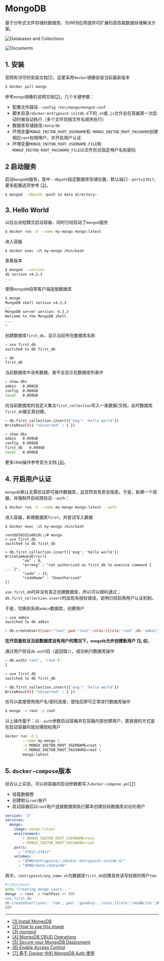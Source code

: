 # MongoDB

基于分布式文件存储的数据库，为WEB应用提供可扩展的高性能数据存储解决方案。

![Databases and Collections](https://docs.mongodb.com/manual/_images/crud-annotated-collection.bakedsvg.svg)

![Documents](https://docs.mongodb.com/manual/_images/crud-annotated-document.bakedsvg.svg)


## 1. 安装

官网有详尽的安装文档[[1](#1)]，这里采用`docker`镜像安装当前最新版本

```bash
$ docker pull mongo
```

参考`mongo`镜像的说明文档[[2]](#2)，几个关键参数：

- 配置文件路径`--config /etc/mongo/mongod.conf`
- 脚本目录`/docker-entrypoint-initdb.d`下的`.sh`或`.js`文件会在容器第一次启动时被自动执行（多个文件则按文件名顺序执行）
- 数据库存储路径`/data/db`
- 环境变量`MONGO_INITDB_ROOT_USERNAME`和` MONGO_INITDB_ROOT_PASSWORD`创建相应`root`权限用户，并开启用户认证
- 环境变量`MONGO_INITDB_ROOT_USERNAME_FILE`和`MONGO_INITDB_ROOT_PASSWORD_FILE`以文件形式指定用户名和密码

## 2 启动服务

启动`mongoDB`服务，其中`--dbpath`指定数据库存储位置，默认端口`--port=27017`，更多配置选项参考 [[3](#3)]。

```bash
$ mongod --dbpath <path to data directory>
```

## 3. Hello World

以后台进程模式启动容器，同时已经启动了`mongod`服务

```bash
$ docker run -d --name my-mongo mongo:latest
```

进入容器
```
$ docker exec -it my-mongo /bin/bash
```

查看版本

```bash
$ mongod --version
db version v4.2.3
...
```

使用`mongoDB`自带客户端连接数据库

```bash
$ mongo
MongoDB shell version v4.2.3
...
MongoDB server version: 4.2.3
Welcome to the MongoDB shell.
...
>
```

创建数据库`first_db`，显示当前所在数据库名称

```bash
> use first_db
switched to db first_db

> db
first_db
```

当前数据库中没有数据，故不会显示在数据库列表中 

```bash
> show dbs
admin   0.000GB
config  0.000GB
local   0.000GB
```

向当前数据库的自定义集合`first_collection`写入一条数据/文档，此时数据库`first_db`被正真创建。

```bash
> db.first_collection.insert({'msg': 'hello world'})
WriteResult({ "nInserted" : 1 })

> show dbs
admin   0.000GB
config  0.000GB
first_db   0.000GB
local   0.000GB
```

更多`CRUD`操作参考官方文档 [[4]](#4)。

## 4. 开启用户认证

`mongodb`默认无需验证即可操作数据库，这显然具有安全隐患。于是，新建一个容器，并强制开启权限验证`--auth`：

```bash
$ docker run -d --name my-mongo mongo:latest --auth
```

进入容器，新建数据库`first`，并尝试写入数据
```
$ docker exec -it my-mongo /bin/bash

root@d3d2d1a0610c:/# mongo
> use first_db
switched to db first_db

> db.first_collection.insert({'msg': 'hello world'})
WriteCommandError({
        "ok" : 0,
        "errmsg" : "not authorized on first_db to execute command { ... }",
        "code" : 13,
        "codeName" : "Unauthorized"
})
```

`use first_db`时并没有真正创建数据库，所以可以顺利通过；`db.first_collection.insert`时出现未授权错误，说明已经启用用户认证机制。

于是，切换到系统`admin`数据库，创建用户

```bash
> use admin
switched to db admin

> db.createUser({user:"root",pwd:"root",roles:[{role:'root',db:'admin'}]})
```

**在开启鉴权且当前数据库没有用户的情况下，`mongodb`允许创建新用户 [[5](#5), [6](#6)]**。

通过用户验证`db.auth`后（返回值`1`），成功执行数据库操作

```bash
> db.auth('root', 'root')
1

> use first_db
switched to db first_db

> db.first_collection.insert({'msg': 'hello world'})
WriteResult({ "nInserted" : 1 })
```

也可以直接使用用户名/密码连接，登陆后即可正常进行数据库操作

```bash
$ mongo -u root -p root
```

以上操作基于：以`--auth`参数启动容器并在容器内部创建用户，更直接的方式是在启动容器时就创建授权用户

```bash
docker run -d \
        --name my-mongo \
        -e MONGO_INITDB_ROOT_USERNAME=root \
        -e MONGO_INITDB_ROOT_PASSWORD=root \
        mongo:latest
```


## 5. `docker-compose`版本

综合以上实验，可以将容器的启动参数都写入`docker-compose.yml`[[7](#7)]

- 挂载数据卷
- 创建默认`root`账户
- 启动容器后以`root`账户连接数据库执行脚本创建目标数据库对应的用户

```yml
version: '3'
services:
  mongo:
    image: mongo:latest
    environment:
        - MONGO_INITDB_ROOT_USERNAME=root
        - MONGO_INITDB_ROOT_PASSWORD=root
    ports:
      - "37017:27017"
    volumes:
      - "$PWD/entrypoint/:/docker-entrypoint-initdb.d/"
      - "$PWD/data:/data/db"
```

其中，`/entrypoint/any_name.sh`为数据库`first_db`创建具有读写权限的用户`tom`

```bash
#!/bin/bash
echo "Creating mongo users..."
mongo -u root -p rootPass << EOF
use first_db
db.createUser({user: 'tom', pwd: 'goodboy', roles:[{role:'readWrite',db:'first_db'}]})
EOF
```

---

- [[1] Install MongoDB](https://docs.mongodb.com/guides/server/install/)<span id='1'></span>
- [[2] How to use this image](https://github.com/docker-library/docs/tree/master/mongo)<span id='2'></span>
- [[3] mongod](https://docs.mongodb.com/manual/reference/program/mongod/)<span id='3'></span>
- [[4] MongoDB CRUD Operations](https://docs.mongodb.com/manual/crud/)<span id='4'></span>
- [[5] Secure your MongoDB Deployment](https://docs.mongodb.com/guides/server/auth/)<span id='5'></span>
- [[6] Enable Access Control](https://docs.mongodb.com/manual/tutorial/enable-authentication/)<span id='6'></span>
- [[7] 基于 Docker 中的 MongoDB Auth 使用](https://www.jianshu.com/p/03bbfb8307df)<span id='7'></span>
